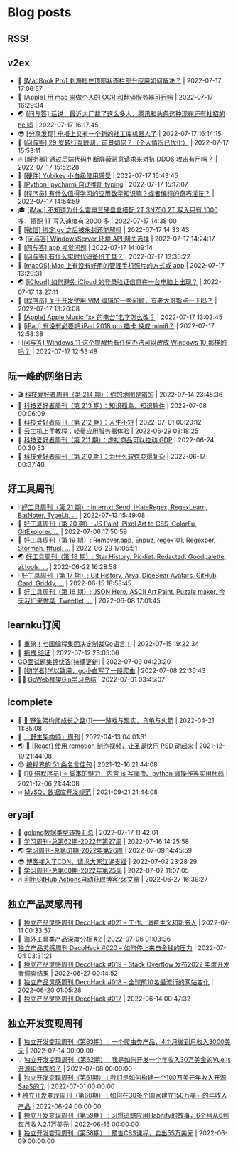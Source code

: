 # Blog posts
## RSS!



## v2ex

<!-- v2ex:START  -->
- 🫶 [[MacBook Pro] 刘海挡住顶部状态栏部分应用如何解决？](https://www.v2ex.com/t/866869#reply0) | 2022-07-17 17:06:57 
- 🧰 [[Apple] 用 mac 来做个人的 OCR 和翻译服务器可行吗](https://www.v2ex.com/t/866867#reply4) | 2022-07-17 16:29:34 
- 🌏 [[问与答] 话说，最近大厂裁了这么多人，腾讯和头条这种现在还有社招的 hc 吗](https://www.v2ex.com/t/866866#reply2) | 2022-07-17 16:17:45 
- 😎 [[分享发现] 电报上又有一个新的社工库机器人了](https://www.v2ex.com/t/866865#reply2) | 2022-07-17 16:14:15 
- 💂 [[问与答] 29 岁转行互联网，前景如何？（个人情况已优化）](https://www.v2ex.com/t/866864#reply2) | 2022-07-17 15:53:11 
- 🔥 [[服务器] 通过后端代码判断屏蔽恶意请求来对抗 DDOS 攻击有用吗？](https://www.v2ex.com/t/866863#reply9) | 2022-07-17 15:52:28 
- 🦅 [[硬件] Yubikey 小白级使用感受](https://www.v2ex.com/t/866862#reply3) | 2022-07-17 15:43:45 
- 🙉 [[Python] pycharm 自动推断 typing](https://www.v2ex.com/t/866860#reply8) | 2022-07-17 15:17:07 
- 💫 [[程序员] 有什么值得学习的应用数学知识嘛？或者编程的奇巧淫技？](https://www.v2ex.com/t/866859#reply4) | 2022-07-17 14:54:59 
- 🎓 [[iMac] 不知道为什么雷电三硬盘盒搭配 2T SN750 2T 写入只有 1000 多，搭配 1T 写入速度有 2000 多](https://www.v2ex.com/t/866858#reply3) | 2022-07-17 14:38:00 
- 🗽 [[微信] 绑定 gv 之后被永封还能解吗](https://www.v2ex.com/t/866857#reply2) | 2022-07-17 14:33:43 
- ⚗️ [[问与答] WindowsServer 环境 API 网关选择](https://www.v2ex.com/t/866855#reply2) | 2022-07-17 14:24:17 
- 🦍 [[问与答] app 视觉问题](https://www.v2ex.com/t/866854#reply0) | 2022-07-17 14:09:14 
- 🤩 [[问与答] 有什么实时代码备份工具？](https://www.v2ex.com/t/866852#reply12) | 2022-07-17 13:36:22 
- 🙉 [[macOS] Mac 上有没有好用的管理手机照片的方式或 app](https://www.v2ex.com/t/866851#reply0) | 2022-07-17 13:29:31 
- 🌏 [[iCloud] 如何避免 iCloud 的登录验证信息在一台电脑上出现？](https://www.v2ex.com/t/866850#reply1) | 2022-07-17 13:27:11 
- 🐘 [[程序员] 关于开发使用 VIM 编辑的一些问题，有老大哥指点一下吗？](https://www.v2ex.com/t/866849#reply13) | 2022-07-17 13:20:08 
- 🧰 [[Apple] Apple Music “xx 的电台”名字怎么改？](https://www.v2ex.com/t/866847#reply4) | 2022-07-17 13:02:45 
- 💃 [[iPad] 有没有必要吧 iPad 2018 pro 插卡 换成 mini6？](https://www.v2ex.com/t/866846#reply7) | 2022-07-17 12:58:38 
- 🕯 [[问与答] Windows 11 这个提醒色有任何办法可以改成 Windows 10 那样的吗？](https://www.v2ex.com/t/866845#reply6) | 2022-07-17 12:53:48 <!-- v2ex:END -->

## 阮一峰的网络日志

<!-- ruanyf:START -->
- 🎬 [科技爱好者周刊（第 214 期）：你的地图是错的](http://www.ruanyifeng.com/blog/2022/07/weekly-issue-214.html) | 2022-07-14 23:45:36 
- 💄 [科技爱好者周刊（第 213 期）：知识孤岛，知识软件](http://www.ruanyifeng.com/blog/2022/07/weekly-issue-213.html) | 2022-07-08 00:06:09 
- 🐎 [科技爱好者周刊（第 212 期）：人生不短](http://www.ruanyifeng.com/blog/2022/07/weekly-issue-212.html) | 2022-07-01 00:20:12 
- 🤔 [云主机上手教程：轻量应用服务器体验](http://www.ruanyifeng.com/blog/2022/06/cloud-server-getting-started-tutorial.html) | 2022-06-29 03:18:25 
- 🧠 [科技爱好者周刊（第 211 期）：虚拟商品可以拉动 GDP](http://www.ruanyifeng.com/blog/2022/06/weekly-issue-211.html) | 2022-06-24 00:30:53 
- 🎃 [科技爱好者周刊（第 210 期）：为什么软件变得复杂](http://www.ruanyifeng.com/blog/2022/06/weekly-issue-210.html) | 2022-06-17 00:37:40 <!-- ruanyf:END -->

## 好工具周刊

<!-- bestxtools:START -->
- 🕯 [好工具周刊（第 21 期）: Internxt Send, iHateRegex, RegexLearn, BatNoter, TypeLit, ...](https://discuss-cn.bestxtools.com/d/58/1) | 2022-07-13 15:49:08 
- 🦩 [好工具周刊（第 20 期）: JS Paint, Pixel Art to CSS, ColorFu, GitExplorer, ...](https://discuss-cn.bestxtools.com/d/57/1) | 2022-07-06 17:50:59 
- 🦄 [好工具周刊（第 19 期）: Remover.app, Enpuz, regex101, Regexper, Stormah, fffuel, ...](https://discuss-cn.bestxtools.com/d/56/1) | 2022-06-29 17:05:51 
- 🌏 [好工具周刊（第 18 期）: Star History, Picdiet, Redacted, Goodpalette, zi.tools, ...](https://discuss-cn.bestxtools.com/d/47/1) | 2022-06-22 16:28:58 
- 🕯 [好工具周刊（第 17 期）: Git History, Arya, DiceBear Avatars, GitHub Card, Griddy, ...](https://discuss-cn.bestxtools.com/d/43/1) | 2022-06-15 18:58:45 
- 📝 [好工具周刊（第 16 期）: JSON Hero, ASCII Art Paint, Puzzle maker, 今天我们来做菜, Tweetlet, ...](https://discuss-cn.bestxtools.com/d/42/1) | 2022-06-08 17:01:45 <!-- bestxtools:END -->


## learnku订阅

<!-- learnku:START -->
- 🦅 [重磅！七国编程集团决定制裁Go语言！](https://learnku.com/articles/69766) | 2022-07-15 19:22:34 
- 🦅 [拖拽 验证](https://learnku.com/articles/69652) | 2022-07-12 23:05:06 
-  [GO面试题集锦快答[持续更新]](https://learnku.com/articles/69250) | 2022-07-09 04:29:20 
- 🌈 [[初学者]学以致用，go小白写了一段爬虫](https://learnku.com/go/t/69522) | 2022-07-08 22:36:43 
- 🧑‍🏫 [GoWeb框架Gin学习总结](https://learnku.com/articles/69259) | 2022-07-01 03:45:07 <!-- learnku:END -->



## lcomplete

<!-- lcomplete:START -->
- 🫶 [🐒 野生架构师成长之路&lpar;1&rpar;——游戏与现实、乌龟与火箭](http://codelc.com/post/growup/s01/) | 2022-04-21 11:35:08 
- 🧰 [「野生架构师」周刊](http://codelc.com/post/essay/%E9%87%8E%E7%94%9F%E6%9E%B6%E6%9E%84%E5%B8%88%E5%91%A8%E5%88%8A%E4%BB%8B%E7%BB%8D/) | 2022-04-13 04:01:31 
- 🌏 [🎄 [React] 使用 remotion 制作视频，让圣诞快乐 PSD 动起来](http://codelc.com/post/dev/js/remotion/) | 2021-12-19 21:44:08 
- 😎 [编程界的 51 条名言佳句](http://codelc.com/post/dev/thinking/quotes/) | 2021-12-16 21:44:08 
- 💂 [[10 倍程序员] ⭐ 脚本的魅力，内含 js 写爬虫、python 骚操作等实用代码](http://codelc.com/post/dev/10x/script/) | 2021-12-06 21:44:08 
- 🔥 [MySQL 数据库开发规范](http://codelc.com/post/dev/db/mysql_standard/) | 2021-09-21 21:44:08 <!-- lcomplete:END -->

## eryajf

<!-- eryajf:START -->
- 🫶 [golang数据类型转换汇总](https://wiki.eryajf.net/pages/33a476/) | 2022-07-17 11:42:01 
- 🧰 [学习周刊-总第62期-2022年第27周](https://wiki.eryajf.net/pages/4a06ab/) | 2022-07-16 14:25:58 
- 🌏 [学习周刊-总第61期-2022年第26周](https://wiki.eryajf.net/pages/703307/) | 2022-07-09 14:45:59 
- 😎 [博客接入了CDN，请求大家江湖支援](https://wiki.eryajf.net/pages/5f559d/) | 2022-07-02 23:28:29 
- 💂 [学习周刊-总第60期-2022年第25周](https://wiki.eryajf.net/pages/bff449/) | 2022-07-02 11:07:05 
- 🔥 [利用GitHub Actions自动获取博客rss文章](https://wiki.eryajf.net/pages/1b1ba3/) | 2022-06-27 16:39:27 <!-- eryajf:END -->



## 独立产品灵感周刊

<!-- DecoHack:START -->
- 🦣 [独立产品灵感周刊 DecoHack #021 – 工作、消费主义和新穷人](https://www.decohack.com/Post/753) | 2022-07-11 00:33:57 
- 🤡 [海外工具类产品深度分析 #2](https://www.decohack.com/Post/746) | 2022-07-06 01:03:36 
-  [独立产品灵感周刊 DecoHack #020 – 如何停止来自金钱的压力](https://www.decohack.com/Post/728) | 2022-07-04 03:31:21 
- 🐲 [独立产品灵感周刊 DecoHack #019 – Stack Overflow 发布2022 年度开发者调查结果](https://www.decohack.com/Post/699) | 2022-06-27 00:14:52 
- 🦅 [独立产品灵感周刊 DecoHack #018 – 全球前10名最流行的网站变化](https://www.decohack.com/Post/680) | 2022-06-20 01:05:28 
- 🧰 [独立产品灵感周刊 DecoHack #017](https://www.decohack.com/Post/663) | 2022-06-14 00:47:32 <!-- DecoHack:END -->

## 独立开发变现周刊

<!-- easyindie:START -->
- 💂 [独立开发变现周刊（第63期） : 一个爬虫类产品，4个月做到月收入3000美元](https://www.ezindie.com/weekly/issue-63) | 2022-07-14 00:00:00 
- 💡 [独立开发变现周刊（第62期） : 我是如何开发一个年收入30万美金的Vue.js开源组件库的？](https://www.ezindie.com/weekly/issue-62) | 2022-07-08 00:00:00 
- 🌋 [独立开发变现周刊（第61期） : 我们是如何构建一个100万美元年收入开源SaaS的？](https://www.ezindie.com/weekly/issue-61) | 2022-07-01 00:00:00 
- 🕴 [独立开发变现周刊（第60期） : 如何在30多个国家建立150万美元的年收入产品](https://www.ezindie.com/weekly/issue-60) | 2022-06-24 00:00:00 
- 🎊 [独立开发变现周刊（第59期） : 习惯追踪应用Habitify的故事，6个月从0到每月收入2.1万美元](https://www.ezindie.com/weekly/issue-59) | 2022-06-16 00:00:00 
- 🤔 [独立开发变现周刊（第58期） : 预售CSS课程，卖出55万美元](https://www.ezindie.com/weekly/issue-58) | 2022-06-09 00:00:00 <!-- easyindie:END -->




